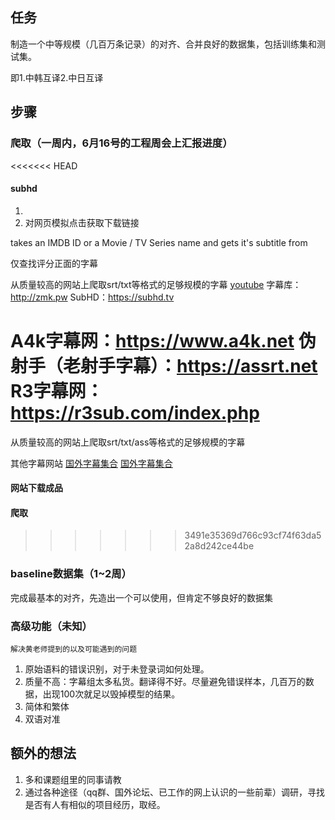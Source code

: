 ##  任务

制造一个中等规模（几百万条记录）的对齐、合并良好的数据集，包括训练集和测试集。

即1.中韩互译2.中日互译

##  步骤

###  爬取（一周内，6月16号的工程周会上汇报进度）


<<<<<<< HEAD

#### subhd

1. 
2. 对网页模拟点击获取下载链接

takes an IMDB ID or a Movie / TV Series name and gets it's subtitle from

仅查找评分正面的字幕

从质量较高的网站上爬取srt/txt等格式的足够规模的字幕
[youtube](https://greasyfork.org/zh-CN/scripts/412614-youtube-%E5%8F%8C%E8%AF%AD%E5%AD%97%E5%B9%95%E4%B8%8B%E8%BD%BD-v7-%E4%B8%AD%E6%96%87-%E4%BB%BB%E9%80%89%E7%9A%84%E4%B8%80%E9%97%A8%E5%8F%8C%E8%AF%AD-%E6%AF%94%E5%A6%82%E8%8B%B1%E8%AF%AD/code)
字幕库：http://zmk.pw
SubHD：https://subhd.tv

A4k字幕网：https://www.a4k.net
伪射手（老射手字幕）：https://assrt.net
R3字幕网：https://r3sub.com/index.php
=======
从质量较高的网站上爬取srt/txt/ass等格式的足够规模的字幕

其他字幕网站
[国外字幕集合](https://zhuanlan.zhihu.com/p/91690369)
[国外字幕集合](https://www.mobupdates.com/subscene/)
#### 网站下载成品

#### 爬取
>>>>>>> 3491e35369d766c93cf74f63da52a8d242ce44be

###  baseline数据集（1~2周）

完成最基本的对齐，先造出一个可以使用，但肯定不够良好的数据集

###  高级功能（未知）

`解决黄老师提到的以及可能遇到的问题`

1. 原始语料的错误识别，对于未登录词如何处理。
2. 质量不高：字幕组太多私货。翻译得不好。尽量避免错误样本，几百万的数据，出现100次就足以毁掉模型的结果。
3. 简体和繁体
4. 双语对准

##  额外的想法

1. 多和课题组里的同事请教
2. 通过各种途径（qq群、国外论坛、已工作的网上认识的一些前辈）调研，寻找是否有人有相似的项目经历，取经。

